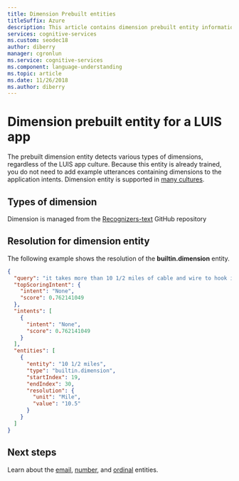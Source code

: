 ```yaml
---
title: Dimension Prebuilt entities
titleSuffix: Azure
description: This article contains dimension prebuilt entity information in Language Understanding (LUIS).
services: cognitive-services
ms.custom: seodec18
author: diberry
manager: cgronlun
ms.service: cognitive-services
ms.component: language-understanding
ms.topic: article
ms.date: 11/26/2018
ms.author: diberry
---
```


# Dimension prebuilt entity for a LUIS app
The prebuilt dimension entity detects various types of dimensions, regardless of the LUIS app culture. Because this entity is already trained, you do not need to add example utterances containing dimensions to the application intents. Dimension entity is supported in [many cultures](luis-reference-prebuilt-entities.md). 

## Types of dimension

Dimension is managed from the [Recognizers-text](https://github.com/Microsoft/Recognizers-Text/blob/master/Patterns/English/English-NumbersWithUnit.yaml) GitHub repository


## Resolution for dimension entity
The following example shows the resolution of the **builtin.dimension** entity.

```json
{
  "query": "it takes more than 10 1/2 miles of cable and wire to hook it all up , and 23 computers.",
  "topScoringIntent": {
    "intent": "None",
    "score": 0.762141049
  },
  "intents": [
    {
      "intent": "None",
      "score": 0.762141049
    }
  ],
  "entities": [
    {
      "entity": "10 1/2 miles",
      "type": "builtin.dimension",
      "startIndex": 19,
      "endIndex": 30,
      "resolution": {
        "unit": "Mile",
        "value": "10.5"
      }
    }
  ]
}
```

## Next steps

Learn about the [email](luis-reference-prebuilt-email.md), [number](luis-reference-prebuilt-number.md), and [ordinal](luis-reference-prebuilt-ordinal.md) entities. 